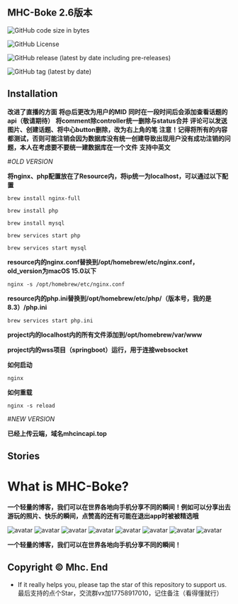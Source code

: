 MHC-Boke 2.6版本
---------------

![GitHub code size in bytes](https://img.shields.io/github/languages/code-size/Mhc-Inc/MHC-Boke)

![GitHub License](https://img.shields.io/github/license/Mhc-Inc/MHC-Boke)

![GitHub release (latest by date including pre-releases)](https://img.shields.io/github/v/release/Mhc-Inc/MHC-Boke?include_prereleases)

![GitHub tag (latest by date)](https://img.shields.io/github/v/tag/Mhc-Inc/MHC-Boke.svg)

Installation
---------------

**改进了直播的方面**
**将@后更改为用户的MID**
**同时在一段时间后会添加查看话题的api（敬请期待）**
**将comment除controller统一删除与status合并**
**评论可以发送图片、创建话题、将中心button删除，改为右上角的笔**
**注意！记得将所有的内容都测试，否则可能注销会因为数据库没有统一创建导致出现用户没有成功注销的问题，本人在考虑要不要统一建数据库在一个文件**
**支持中英文**

#*OLD VERSION*

**将nginx、php配置放在了Resource内，将ip统一为localhost，可以通过以下配置**

```brew install nginx-full```

```brew install php```

```brew install mysql```

```brew services start php```

```brew services start mysql```

**resource内的nginx.conf替换到/opt/homebrew/etc/nginx.conf，old_version为macOS 15.0以下**

```nginx -s /opt/homebrew/etc/nginx.conf```

**resource内的php.ini替换到/opt/homebrew/etc/php/（版本号，我的是8.3）/php.ini**

```brew services start php.ini```

**project内的localhost内的所有文件添加到/opt/homebrew/var/www**

**project内的wss项目（springboot）运行，用于连接websocket**

**如何启动**

```nginx```

**如何重载**

```nginx -s reload```

#*NEW VERSION*

**已经上传云端，域名mhcincapi.top**

Stories
---------------

# What is MHC-Boke?

**一个轻量的博客，我们可以在世界各地向手机分享不同的瞬间！例如可以分享出去游玩的照片、快乐的瞬间，点赞高的还有可能在退出app时被被精选哦**

![avatar](https://www.z4a.net/images/2024/06/18/Simulator-Screenshot---iPhone-15-Pro-Max---2024-06-18-at-18.56.18.png)
![avatar](https://www.z4a.net/images/2024/06/18/Simulator-Screenshot---iPhone-15-Pro-Max---2024-06-18-at-18.57.47.png)
![avatar](https://www.z4a.net/images/2024/06/18/Simulator-Screenshot---iPhone-15-Pro---2024-06-18-at-19.00.36.png)
![avatar](https://www.z4a.net/images/2024/06/18/Simulator-Screenshot---iPhone-15-Pro---2024-06-18-at-19.09.06.png)
![avatar](https://www.z4a.net/images/2024/06/18/Simulator-Screenshot---iPhone-15-Pro---2024-06-18-at-21.14.55.png)
![avatar](https://www.z4a.net/images/2024/06/18/Simulator-Screenshot---iPhone-15-Pro---2024-06-18-at-21.19.08.png)
![avatar](https://www.z4a.net/images/2024/06/18/Simulator-Screenshot---iPhone-15-Pro---2024-06-18-at-21.19.39.png)
![avatar](https://www.z4a.net/images/2024/06/18/Simulator-Screenshot---iPhone-15-Pro-Max---2024-06-18-at-21.19.55.png)

**一个轻量的博客，我们可以在世界各地向手机分享不同的瞬间！**

Copyright © Mhc.
End
-------

-  If it really helps you, please tap the star of this repository to support us.
    最后支持的点个Star，交流群vx加17758917010，记住备注（看得懂就行）
